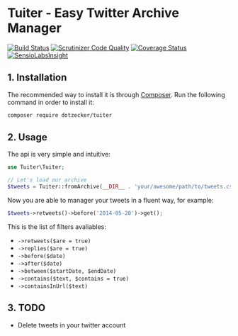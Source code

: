 Tuiter - Easy Twitter Archive Manager
=====================================
[![Build Status](https://scrutinizer-ci.com/g/DotZecker/tuiter/badges/build.png?b=master)](https://travis-ci.org/DotZecker/tuiter?branch=master)
[![Scrutinizer Code Quality](https://scrutinizer-ci.com/g/DotZecker/tuiter/badges/quality-score.png?b=master)](https://scrutinizer-ci.com/g/DotZecker/tuiter/?branch=master)
[![Coverage Status](https://coveralls.io/repos/DotZecker/tuiter/badge.png)](https://coveralls.io/r/DotZecker/tuiter)
[![SensioLabsInsight](https://insight.sensiolabs.com/projects/4bd81f57-0612-47d1-9742-513bfe082c53/mini.png)](https://insight.sensiolabs.com/projects/4bd81f57-0612-47d1-9742-513bfe082c53)

## 1. Installation

The recommended way to install it is through [Composer](http://getcomposer.org). Run the following command in order to install it:

```sh
composer require dotzecker/tuiter
```

## 2. Usage
The api is very simple and intuitive:
```php
use Tuiter\Tuiter;

// Let's load our archive
$tweets = Tuiter::fromArchive(__DIR__ . 'your/awesome/path/to/tweets.csv');
```

Now you are able to manager your tweets in a fluent way, for example:
```php
$tweets->retweets()->before('2014-05-20')->get();
```

This is the list of filters avaliables:
* `->retweets($are = true)`
* `->replies($are = true)`
* `->before($date)`
* `->after($date)`
* `->between($startDate, $endDate)`
* `->contains($text, $contains = true)`
* `->containsInUrl($text)`

## 3. TODO
* Delete tweets in your twitter account
